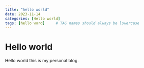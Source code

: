 ```yaml
---
title: "hello world"
date: 2023-11-14 
categories: [Hello world]
tags: [hello word]     # TAG names should always be lowercase
---
```


# Hello world

Hello world this is my personal blog.